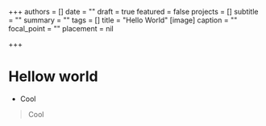 +++
authors = []
date = ""
draft = true
featured = false
projects = []
subtitle = ""
summary = ""
tags = []
title = "Hello World"
[image]
caption = ""
focal_point = ""
placement = nil

+++
# Hellow world

* Cool

> Cool